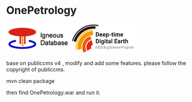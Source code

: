 # OnePetrology

![OnePetrology Igneous Database ](../../images/logo.png) 
![DDE of IUGS](../../images/ddelogo.png)

base on publiccms v4 , modify and add some features. please follow the copyright of publiccms.

mvn clean package

then find OnePetrology.war and run it.